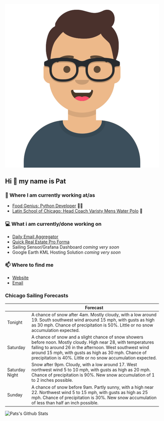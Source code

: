 [![Social banner for p-j-falconer](https://raw.githubusercontent.com/P-J-FALCONER/P-J-FALCONER/master/assets/avataaars.svg)](https://patfalconer.com/)
## Hi :wave: my name is Pat

### 💼 Where I am currently working at/as
- [Food Genius: Python Developer](https://getfoodgenius.com/) 🍔🐍
- [Latin School of Chicago: Head Coach Varisty Mens Water Polo](https://www.latinschool.org/) 🤽


### 💻 What i am currently/done working on
 - [Daily Email Aggregator](https://github.com/P-J-FALCONER/dott_daily_mail)
 - [Quick Real Estate Pro Forma](https://github.com/P-J-FALCONER/henry)
 - Sailing Sensor/Grafana Dashboard *coming very soon*
 - Google Earth KML Hosting Solution *coming very soon*

### 📫 Where to find me
 - [Website](https://patfalconer.com/)
 - [Email](mailto:patrick.j.falconer@gmail.com)


### Chicago Sailing Forecasts
|   | Forecast  |
|---|---|
| Tonight | A chance of snow after 4am. Mostly cloudy, with a low around 19. South southwest wind around 15 mph, with gusts as high as 30 mph. Chance of precipitation is 50%. Little or no snow accumulation expected. |
| Saturday | A chance of snow and a slight chance of snow showers before noon. Mostly cloudy. High near 28, with temperatures falling to around 26 in the afternoon. West southwest wind around 15 mph, with gusts as high as 30 mph. Chance of precipitation is 40%. Little or no snow accumulation expected. |
| Saturday Night | Snow after 9pm. Cloudy, with a low around 17. West northwest wind 5 to 10 mph, with gusts as high as 20 mph. Chance of precipitation is 90%. New snow accumulation of 1 to 2 inches possible. |
| Sunday | A chance of snow before 9am. Partly sunny, with a high near 22. Northwest wind 5 to 15 mph, with gusts as high as 25 mph. Chance of precipitation is 30%. New snow accumulation of less than half an inch possible. |

![Pats's Github Stats](https://github-readme-stats.vercel.app/api?username=p-j-falconer&show_icons=true&theme=radical)
